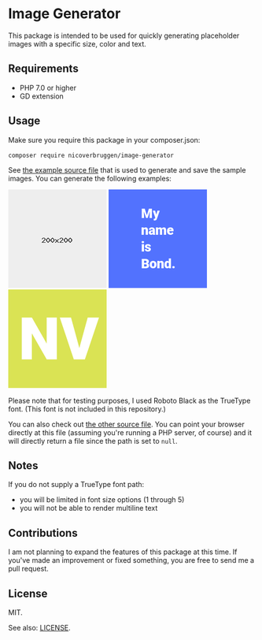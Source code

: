 # Image Generator

This package is intended to be used for quickly generating placeholder images with a specific size, color and text.

## Requirements

* PHP 7.0 or higher
* GD extension
    
## Usage

Make sure you require this package in your composer.json:

    composer require nicoverbruggen/image-generator

See [the example source file](examples/saved.php) that is used to generate and save the sample images. You can generate the following examples:

![The barebones example](doc/examples/barebones.png)
![A multiline example](doc/examples/multiline.png)
![An avatar](doc/examples/avatar.png)

Please note that for testing purposes, I used Roboto Black as the TrueType font. (This font is not included in this repository.)

You can also check out [the other source file](examples/direct.php). You can point your browser directly at this file (assuming you're running a PHP server, of course) and it will directly return a file since the path is set to `null`.

## Notes

If you do not supply a TrueType font path: 
* you will be limited in font size options (1 through 5)
*  you will not be able to render multiline text

## Contributions

I am not planning to expand the features of this package at this time. If you've made an improvement or fixed something, you are free to send me a pull request.

## License

MIT. 

See also: [LICENSE](LICENSE).